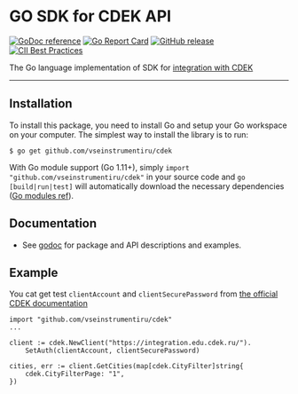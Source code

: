 # GO SDK for CDEK API
[![GoDoc reference](https://godoc.org/github.com/vseinstrumentiru/CDEK?status.svg)](https://godoc.org/github.com/vseinstrumentiru/CDEK) 
[![Go Report Card](https://goreportcard.com/badge/github.com/vseinstrumentiru/CDEK)](https://goreportcard.com/report/github.com/vseinstrumentiru/CDEK)
[![GitHub release](https://img.shields.io/github/release/vseinstrumentiru/cdek.svg)](https://github.com/vseinstrumentiru/CDEK/releases)
[![CII Best Practices](https://bestpractices.coreinfrastructure.org/projects/2990/badge)](https://bestpractices.coreinfrastructure.org/projects/2990)

The Go language implementation of SDK for [integration with CDEK](https://www.cdek.ru/clients/integrator.html)

----
Installation
------------

To install this package, you need to install Go and setup your Go workspace on
your computer. The simplest way to install the library is to run:

```
$ go get github.com/vseinstrumentiru/cdek
```
With Go module support (Go 1.11+), simply `import "github.com/vseinstrumentiru/cdek"` in
your source code and `go [build|run|test]` will automatically download the
necessary dependencies ([Go modules
ref](https://github.com/golang/go/wiki/Modules)).

Documentation
-------------
- See [godoc](https://godoc.org/github.com/vseinstrumentiru/CDEK) for package and API
  descriptions and examples.

Example
-------------
You cat get test `clientAccount` and `clientSecurePassword` from [the official CDEK documentation](https://confluence.cdek.ru/pages/viewpage.action?pageId=20264477#DataExchangeProtocol(v1.5)-TestAccount)
```
import "github.com/vseinstrumentiru/cdek"
...

client := cdek.NewClient("https://integration.edu.cdek.ru/").
    SetAuth(clientAccount, clientSecurePassword)

cities, err := client.GetCities(map[cdek.CityFilter]string{
    cdek.CityFilterPage: "1",
})
```
